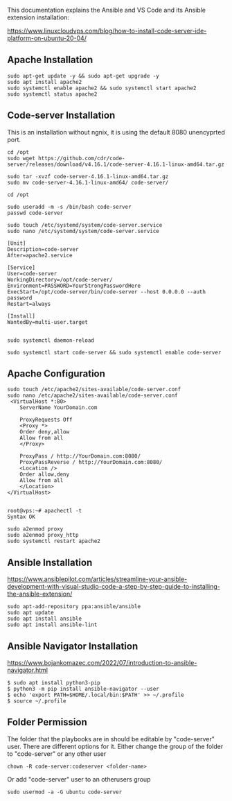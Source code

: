 This documentation explains the Ansible and VS Code and its Ansible extension installation: 

https://www.linuxcloudvps.com/blog/how-to-install-code-server-ide-platform-on-ubuntu-20-04/

## Apache Installation
    sudo apt-get update -y && sudo apt-get upgrade -y
    sudo apt install apache2
    sudo systemctl enable apache2 && sudo systemctl start apache2
    sudo systemctl status apache2

## Code-server Installation 

This is an installation without ngnix, it is using the default 8080 unencyprted port. 

    cd /opt
    sudo wget https://github.com/cdr/code-server/releases/download/v4.16.1/code-server-4.16.1-linux-amd64.tar.gz

    sudo tar -xvzf code-server-4.16.1-linux-amd64.tar.gz
    sudo mv code-server-4.16.1-linux-amd64/ code-server/	

    cd /opt
     
    sudo useradd -m -s /bin/bash code-server
    passwd code-server 

    sudo touch /etc/systemd/system/code-server.service
    sudo nano /etc/systemd/system/code-server.service

    [Unit]
    Description=code-server
    After=apache2.service
    
    [Service]
    User=code-server
    WorkingDirectory=/opt/code-server/
    Environment=PASSWORD=YourStrongPasswordHere
    ExecStart=/opt/code-server/bin/code-server --host 0.0.0.0 --auth password
    Restart=always

    [Install]
    WantedBy=multi-user.target


    sudo systemctl daemon-reload

    sudo systemctl start code-server && sudo systemctl enable code-server

## Apache Configuration 

    sudo touch /etc/apache2/sites-available/code-server.conf
    sudo nano /etc/apache2/sites-available/code-server.conf
     <VirtualHost *:80>
        ServerName YourDomain.com
    
        ProxyRequests Off
        <Proxy *>
        Order deny,allow
        Allow from all
        </Proxy>
    
        ProxyPass / http://YourDomain.com:8080/
        ProxyPassReverse / http://YourDomain.com:8080/
        <Location />
        Order allow,deny
        Allow from all
        </Location>
    </VirtualHost>


    root@vps:~# apachectl -t
    Syntax OK

    sudo a2enmod proxy
    sudo a2enmod proxy_http
    sudo systemctl restart apache2

## Ansible Installation
https://www.ansiblepilot.com/articles/streamline-your-ansible-development-with-visual-studio-code-a-step-by-step-guide-to-installing-the-ansible-extension/

    sudo apt-add-repository ppa:ansible/ansible
    sudo apt update
    sudo apt install ansible
    sudo apt install ansible-lint
    
## Ansible Navigator Installation
https://www.bojankomazec.com/2022/07/introduction-to-ansible-navigator.html

    $ sudo apt install python3-pip
    $ python3 -m pip install ansible-navigator --user
    $ echo 'export PATH=$HOME/.local/bin:$PATH' >> ~/.profile
    $ source ~/.profile
 
## Folder Permission 

The folder that the playbooks are in should be editable by "code-server" user. There are different options for it. 
Either change the group of the folder to "code-server" or any other user 

    chown -R code-server:codeserver <folder-name> 

Or add "code-server" user to an otherusers group

    sudo usermod -a -G ubuntu code-server
